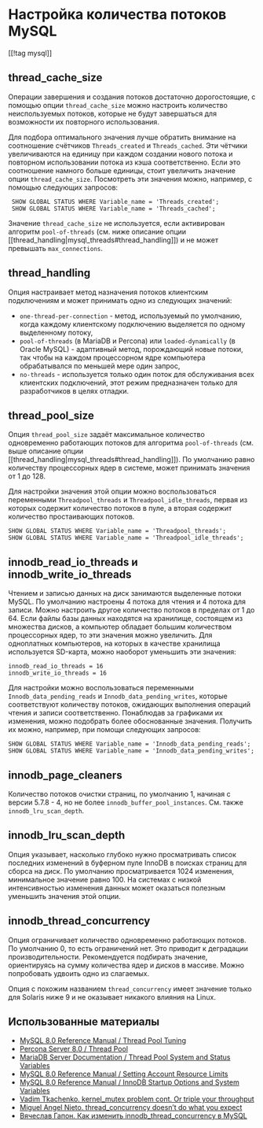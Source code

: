 Настройка количества потоков MySQL
==================================

[[!tag mysql]]

thread_cache_size
-----------------

Операции завершения и создания потоков достаточно дорогостоящие, с помощью опции `thread_cache_size` можно настроить количество неиспользуемых потоков, которые не будут завершаться для возможности их повторного использования.

Для подбора оптимального значения лучше обратить внимание на соотношение счётчиков `Threads_created` и `Threads_cached`. Эти чётчики увеличиваются на единицу при каждом создании нового потока и повторном использовании потока из кэша соответственно. Если это соотношение намного больше единицы, стоит увеличить значение опции `thread_cache_size`. Посмотреть эти значения можно, например, с помощью следующих запросов:

     SHOW GLOBAL STATUS WHERE Variable_name = 'Threads_created';
     SHOW GLOBAL STATUS WHERE Variable_name = 'Threads_cached';

Значение `thread_cache_size` не используется, если активирован алгоритм `pool-of-threads` (см. ниже описание опции [[thread_handling|mysql_threads#thread_handling]]) и не может превышать `max_connections`.

thread_handling
---------------

Опция настраивает метод назначения потоков клиентским подключениям и может принимать одно из следующих значений:

* `one-thread-per-connection` - метод, используемый по умолчанию, когда каждому клиентскому подключению выделяется по одному выделенному потоку,
* `pool-of-threads` (в MariaDB и Percona) или `loaded-dynamically` (в Oracle MySQL) - адаптивный метод, порождающий новые потоки, так чтобы на каждом процессорном ядре компьютера обрабатывался по меньшей мере один запрос,
* `no-threads` - используется только один поток для обслуживания всех клиентских подключений, этот режим предназначен только для разработчиков в целях отладки.

thread_pool_size
----------------

Опция `thread_pool_size` задаёт максимальное количество одновременно работающих потоков для алгоритма `pool-of-threads` (см. выше описание опции [[thread_handling|mysql_threads#thread_handling]]). По умолчанию равно количеству процессорных ядер в системе, может принимать значения от 1 до 128.

Для настройки значения этой опции можно воспользоваться переменными `Threadpool_threads` и `Threadpool_idle_threads`, первая из которых содержит количество потоков в пуле, а вторая содержит количество простаивающих потоков.

    SHOW GLOBAL STATUS WHERE Variable_name = 'Threadpool_threads';
    SHOW GLOBAL STATUS WHERE Variable_name = 'Threadpool_idle_threads';

innodb_read_io_threads и innodb_write_io_threads
------------------------------------------------

Чтением и записью данных на диск занимаются выделенные потоки MySQL. По умолчанию настроены 4 потока для чтения и 4 потока для записи. Можно настроить другое количество потоков в пределах от 1 до 64. Если файлы базы данных находятся на хранилище, состоящем из множества дисков, а компьютер обладает большим количеством процессорных ядер, то эти значения можно увеличить. Для одноплатных компьютеров, на которых в качестве хранилища используется SD-карта, можно наоборот уменьшить эти значения:

    innodb_read_io_threads = 16
    innodb_write_io_threads = 16

Для настройки можно воспользоваться переменными `Innodb_data_pending_reads` и `Innodb_data_pending_writes`, которые соответствуют количеству потоков, ожидающих выполнения операций чтения и записи соответственно. Понаблюдав за графиками их изменения, можно подобрать более обоснованные значения. Получить их можно, например, при помощи следующих запросов:

    SHOW GLOBAL STATUS WHERE Variable_name = 'Innodb_data_pending_reads';
    SHOW GLOBAL STATUS WHERE Variable_name = 'Innodb_data_pending_writes';

innodb_page_cleaners
--------------------

Количество потоков очистки страниц, по умолчанию 1, начиная с версии 5.7.8 - 4, но не более `innodb_buffer_pool_instances`. См. также `innodb_lru_scan_depth`.

innodb_lru_scan_depth
---------------------

Опция указывает, насколько глубоко нужно просматривать список последних изменений в буферном пуле InnoDB в поисках страниц для сборса на диск. По умолчанию просматривается 1024 изменения, минимальное значение равно 100. На системах с низкой интенсивностью изменения данных может оказаться полезным уменьшить значения этой опции.

innodb_thread_concurrency
-------------------------

Опция ограничивает количество одновременно работающих потоков. По умолчанию 0, то есть ограничений нет. Это приводит к деградации производительности. Рекомендуется подбирать значение, ориентируясь на сумму количества ядер и дисков в массиве. Можно попробовать удвоить одно из слагаемых.

Опция с похожим названием `thread_concurrency` имеет значение только для Solaris ниже 9 и не оказывает никакого влияния на Linux.

Использованные материалы
------------------------

* [MySQL 8.0 Reference Manual / Thread Pool Tuning](https://dev.mysql.com/doc/refman/8.0/en/thread-pool-tuning.html)
* [Percona Server 8.0 / Thread Pool](https://www.percona.com/doc/percona-server/8.0/performance/threadpool.html)
* [MariaDB Server Documentation / Thread Pool System and Status Variables](https://mariadb.com/kb/en/thread-pool-system-status-variables/)
* [MySQL 8.0 Reference Manual / Setting Account Resource Limits](https://dev.mysql.com/doc/refman/8.0/en/user-resources.html)
* [MySQL 8.0 Reference Manual / InnoDB Startup Options and System Variables](https://dev.mysql.com/doc/refman/8.0/en/innodb-parameters.html)
* [Vadim Tkachenko. kernel_mutex problem cont. Or triple your throughput](https://www.percona.com/blog/2011/12/02/kernel_mutex-problem-cont-or-triple-your-throughput/)
* [Miguel Angel Nieto. thread_concurrency doesn’t do what you expect](https://www.percona.com/blog/2012/06/04/thread_concurrency-doesnt-do-what-you-expect/)
* [Вячеслав Гапон. Как изменить innodb_thread_concurrency в MySQL](https://ixnfo.com/kak-izmenit-innodb_thread_concurrency-v-mysql.html)
